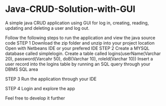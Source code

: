 # Java-CRUD-Solution-with-GUI
A simple java CRUD application using GUI for log in, creating, reading, updating and deleting a user and log out.

Follow the following steps to run the application and view the java source code
STEP 1
Download the zip folder and unzip into your project location
Open with Netbeans IDE or your prefered IDE
STEP 2
Create a MYSQL database called simplelogin.
Create a table called logins(userName(Varchar 20), password(Varcahr 50), doB(Varchar 10), roleId(Varchar 10))
Insert a user record into the logins table by running an SQL query through your DBMS SQL area

STEP 3
Run the application through your IDE

STEP 4
Login and explore the app

Feel free to develop it further

